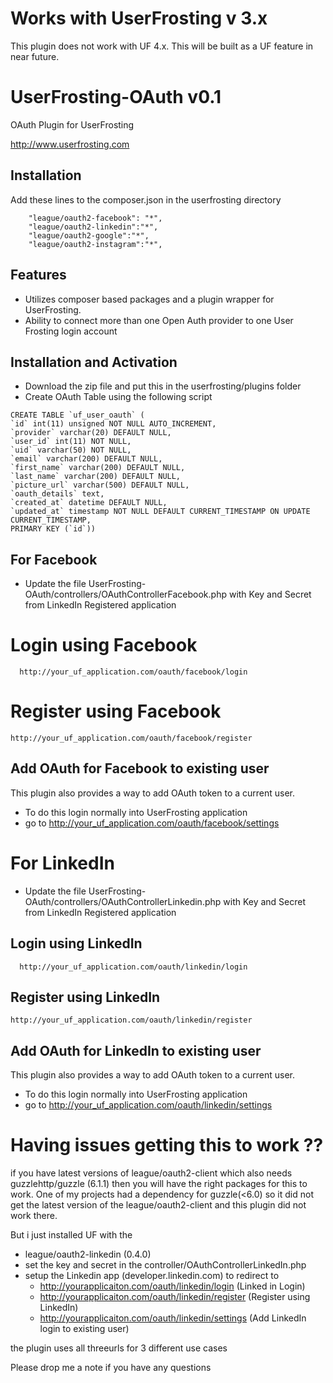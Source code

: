 # Works with UserFrosting v 3.x 
This plugin does not work with UF 4.x. This will be built as a UF feature in near future.

# UserFrosting-OAuth v0.1

OAuth Plugin for UserFrosting

http://www.userfrosting.com


## Installation

Add these lines to the composer.json in the userfrosting directory

        "league/oauth2-facebook": "*",
        "league/oauth2-linkedin":"*",
        "league/oauth2-google":"*",
        "league/oauth2-instagram":"*",

## Features

- Utilizes composer based packages and a plugin wrapper for UserFrosting.
- Ability to connect more than one Open Auth provider to one User Frosting login account

## Installation and Activation

- Download the zip file and put this in the userfrosting/plugins folder
- Create OAuth Table using the following script

```
CREATE TABLE `uf_user_oauth` (
`id` int(11) unsigned NOT NULL AUTO_INCREMENT,
`provider` varchar(20) DEFAULT NULL,
`user_id` int(11) NOT NULL,
`uid` varchar(50) NOT NULL,
`email` varchar(200) DEFAULT NULL,
`first_name` varchar(200) DEFAULT NULL,
`last_name` varchar(200) DEFAULT NULL,
`picture_url` varchar(500) DEFAULT NULL,
`oauth_details` text,
`created_at` datetime DEFAULT NULL,
`updated_at` timestamp NOT NULL DEFAULT CURRENT_TIMESTAMP ON UPDATE CURRENT_TIMESTAMP,
PRIMARY KEY (`id`))
```

## For Facebook
- Update the file UserFrosting-OAuth/controllers/OAuthControllerFacebook.php 
with Key and Secret from LinkedIn Registered application

# Login using Facebook
      http://your_uf_application.com/oauth/facebook/login
# Register using Facebook 
    http://your_uf_application.com/oauth/facebook/register
    
## Add OAuth for Facebook to existing user 
This plugin also provides a way to add OAuth token to a current user. 
 - To do this login normally into UserFrosting application
 - go to http://your_uf_application.com/oauth/facebook/settings
    

# For LinkedIn
- Update the file UserFrosting-OAuth/controllers/OAuthControllerLinkedin.php 
with Key and Secret from LinkedIn Registered application

## Login using LinkedIn
      http://your_uf_application.com/oauth/linkedin/login
## Register using LinkedIn 
    http://your_uf_application.com/oauth/linkedin/register
## Add OAuth for LinkedIn to existing user 
This plugin also provides a way to add OAuth token to a current user. 
 - To do this login normally into UserFrosting application
 - go to http://your_uf_application.com/oauth/linkedin/settings
    

# Having issues getting this to work ??

if you have latest versions of league/oauth2-client which also needs guzzlehttp/guzzle (6.1.1) then you will have the right packages for this to work. 
One of my projects had a dependency for guzzle(<6.0) so it did not get the latest version of the league/oauth2-client and this plugin did not work there. 

But i just installed UF with the 
- league/oauth2-linkedin (0.4.0)
- set the key and secret in the controller/OAuthControllerLinkedIn.php
- setup the Linkedin app (developer.linkedin.com) to redirect to 
     - http://yourapplicaiton.com/oauth/linkedin/login (Linked in Login)
     - http://yourapplicaiton.com/oauth/linkedin/register (Register using LinkedIn)
     - http://yourapplicaiton.com/oauth/linkedin/settings (Add LinkedIn login to existing user)

the plugin uses all threeurls for 3 different use cases

Please drop me a note if you have any questions
